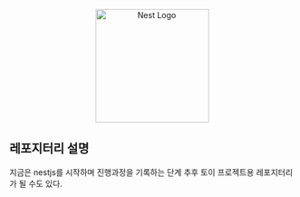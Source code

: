 <p align="center">
  <a href="http://nestjs.com/" target="blank"><img src="https://nestjs.com/img/logo-small.svg" width="200" alt="Nest Logo" /></a>
</p>

[circleci-image]: https://img.shields.io/circleci/build/github/nestjs/nest/master?token=abc123def456
[circleci-url]: https://circleci.com/gh/nestjs/nest

## 레포지터리 설명

지금은 nestjs를 시작하며 진행과정을 기록하는 단계 추후 토이 프로젝트용 레포지터리가 될 수도 있다.
